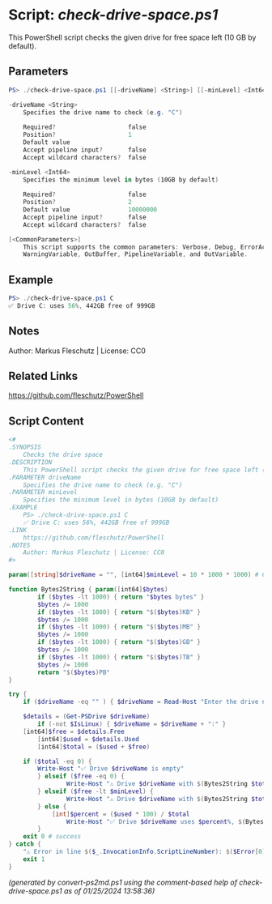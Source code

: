 Script: *check-drive-space.ps1*
========================

This PowerShell script checks the given drive for free space left (10 GB by default).

Parameters
----------
```powershell
PS> ./check-drive-space.ps1 [[-driveName] <String>] [[-minLevel] <Int64>] [<CommonParameters>]

-driveName <String>
    Specifies the drive name to check (e.g. "C")
    
    Required?                    false
    Position?                    1
    Default value                
    Accept pipeline input?       false
    Accept wildcard characters?  false

-minLevel <Int64>
    Specifies the minimum level in bytes (10GB by default)
    
    Required?                    false
    Position?                    2
    Default value                10000000
    Accept pipeline input?       false
    Accept wildcard characters?  false

[<CommonParameters>]
    This script supports the common parameters: Verbose, Debug, ErrorAction, ErrorVariable, WarningAction, 
    WarningVariable, OutBuffer, PipelineVariable, and OutVariable.
```

Example
-------
```powershell
PS> ./check-drive-space.ps1 C
✅ Drive C: uses 56%, 442GB free of 999GB

```

Notes
-----
Author: Markus Fleschutz | License: CC0

Related Links
-------------
https://github.com/fleschutz/PowerShell

Script Content
--------------
```powershell
<#
.SYNOPSIS
	Checks the drive space 
.DESCRIPTION
	This PowerShell script checks the given drive for free space left (10 GB by default).
.PARAMETER driveName
	Specifies the drive name to check (e.g. "C")
.PARAMETER minLevel
	Specifies the minimum level in bytes (10GB by default)
.EXAMPLE
	PS> ./check-drive-space.ps1 C
	✅ Drive C: uses 56%, 442GB free of 999GB
.LINK
	https://github.com/fleschutz/PowerShell
.NOTES
	Author: Markus Fleschutz | License: CC0
#>

param([string]$driveName = "", [int64]$minLevel = 10 * 1000 * 1000) # GB

function Bytes2String { param([int64]$bytes)
        if ($bytes -lt 1000) { return "$bytes bytes" }
        $bytes /= 1000
        if ($bytes -lt 1000) { return "$($bytes)KB" }
        $bytes /= 1000
        if ($bytes -lt 1000) { return "$($bytes)MB" }
        $bytes /= 1000
        if ($bytes -lt 1000) { return "$($bytes)GB" }
        $bytes /= 1000
        if ($bytes -lt 1000) { return "$($bytes)TB" }
        $bytes /= 1000
        return "$($bytes)PB"
}

try {
	if ($driveName -eq "" ) { $driveName = Read-Host "Enter the drive name to check" }

	$details = (Get-PSDrive $driveName)
        if (-not $IsLinux) { $driveName = $driveName + ":" }
	[int64]$free = $details.Free
        [int64]$used = $details.Used
        [int64]$total = ($used + $free)

	if ($total -eq 0) {
		Write-Host "✅ Drive $driveName is empty"
        } elseif ($free -eq 0) {
                Write-Host "⚠️ Drive $driveName with $(Bytes2String $total) is full"
        } elseif ($free -lt $minLevel) {
                Write-Host "⚠️ Drive $driveName with $(Bytes2String $total) is nearly full, $(Bytes2String $free) free"
        } else {
        	[int]$percent = ($used * 100) / $total
                Write-Host "✅ Drive $driveName uses $percent%, $(Bytes2String $free) free of $(Bytes2String $total)"
        }
	exit 0 # success
} catch {
	"⚠️ Error in line $($_.InvocationInfo.ScriptLineNumber): $($Error[0])"
	exit 1
}
```

*(generated by convert-ps2md.ps1 using the comment-based help of check-drive-space.ps1 as of 01/25/2024 13:58:36)*
